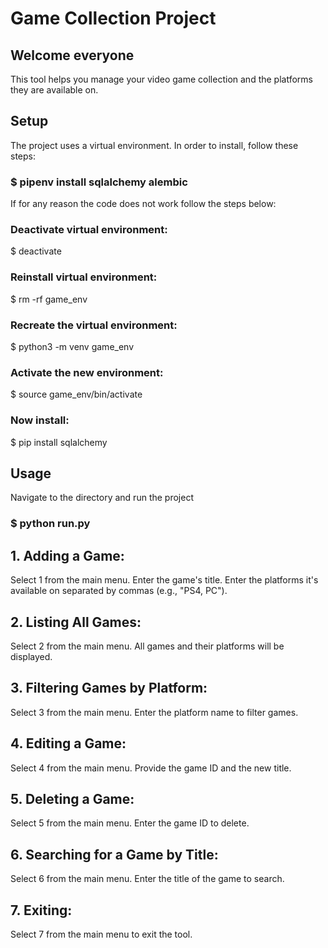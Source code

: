 # Game Collection Project

## Welcome everyone

This tool helps you manage your video game collection and the platforms they are available on.

## Setup

The project uses a virtual environment. In order to install, follow these steps:

### $ pipenv install sqlalchemy alembic

If for any reason the code does not work follow the steps below:

### Deactivate virtual environment:
 $ deactivate

### Reinstall virtual environment:
 $ rm -rf game_env

### Recreate the virtual environment:
 $ python3 -m venv game_env

### Activate the new environment:
 $ source game_env/bin/activate

### Now install:
 $ pip install sqlalchemy

## Usage

Navigate to the directory and run the project

### $ python run.py

## 1. Adding a Game:

Select 1 from the main menu.
Enter the game's title.
Enter the platforms it's available on separated by commas (e.g., "PS4, PC").

## 2. Listing All Games:

Select 2 from the main menu.
All games and their platforms will be displayed.

## 3. Filtering Games by Platform:

Select 3 from the main menu.
Enter the platform name to filter games.

## 4. Editing a Game:

Select 4 from the main menu.
Provide the game ID and the new title.

## 5. Deleting a Game:

Select 5 from the main menu.
Enter the game ID to delete.

## 6. Searching for a Game by Title:

Select 6 from the main menu.
Enter the title of the game to search.

## 7. Exiting:

Select 7 from the main menu to exit the tool.

